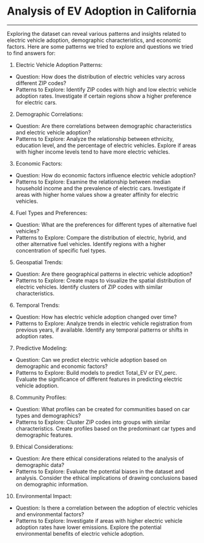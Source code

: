 # Analysis of EV Adoption in California

---

Exploring the dataset can reveal various patterns and insights related to electric vehicle adoption, demographic characteristics, and economic factors. Here are some patterns we tried to explore and questions we tried to find answers for:

1. Electric Vehicle Adoption Patterns:

- Question: How does the distribution of electric vehicles vary across different ZIP codes?
- Patterns to Explore: Identify ZIP codes with high and low electric vehicle adoption rates. Investigate if certain regions show a higher preference for electric cars.

2. Demographic Correlations:

- Question: Are there correlations between demographic characteristics and electric vehicle adoption?
- Patterns to Explore:  Analyze the relationship between ethnicity, education level, and the percentage of electric vehicles. Explore if areas with higher income levels tend to have more electric vehicles.

3. Economic Factors:

- Question: How do economic factors influence electric vehicle adoption?
- Patterns to Explore: Examine the relationship between median household income and the prevalence of electric cars. Investigate if areas with higher home values show a greater affinity for electric vehicles.

4. Fuel Types and Preferences:

- Question: What are the preferences for different types of alternative fuel vehicles?
- Patterns to Explore: Compare the distribution of electric, hybrid, and other alternative fuel vehicles. Identify regions with a higher concentration of specific fuel types.

5. Geospatial Trends:

- Question: Are there geographical patterns in electric vehicle adoption?
- Patterns to Explore: Create maps to visualize the spatial distribution of electric vehicles. Identify clusters of ZIP codes with similar characteristics.

6. Temporal Trends:

- Question: How has electric vehicle adoption changed over time?
- Patterns to Explore: Analyze trends in electric vehicle registration from previous years, if available. Identify any temporal patterns or shifts in adoption rates.

7. Predictive Modeling:

- Question: Can we predict electric vehicle adoption based on demographic and economic factors?
- Patterns to Explore: Build models to predict Total_EV or EV_perc. Evaluate the significance of different features in predicting electric vehicle adoption.

8. Community Profiles:

- Question: What profiles can be created for communities based on car types and demographics?
- Patterns to Explore: Cluster ZIP codes into groups with similar characteristics. Create profiles based on the predominant car types and demographic features.

9. Ethical Considerations:

- Question: Are there ethical considerations related to the analysis of demographic data?
- Patterns to Explore: Evaluate the potential biases in the dataset and analysis. Consider the ethical implications of drawing conclusions based on demographic information.

10. Environmental Impact:

- Question: Is there a correlation between the adoption of electric vehicles and environmental factors?
- Patterns to Explore: Investigate if areas with higher electric vehicle adoption rates have lower emissions. Explore the potential environmental benefits of electric vehicle adoption.
